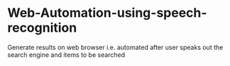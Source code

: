 # Web-Automation-using-speech-recognition
Generate results on web browser i.e. automated after user speaks out the search engine and items to be searched
